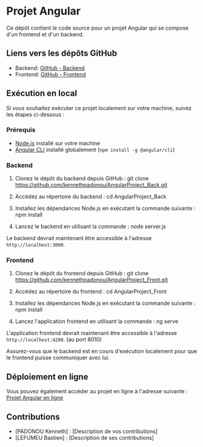 # Projet Angular

Ce dépôt contient le code source pour un projet Angular qui se compose d'un frontend et d'un backend.

## Liens vers les dépôts GitHub

- Backend: [GitHub - Backend](https://github.com/kennethpadonou/AngularProject_Back)
- Frontend: [GitHub - Frontend](https://github.com/kennethpadonou/AngularProject_Front)

## Exécution en local

Si vous souhaitez exécuter ce projet localement sur votre machine, suivez les étapes ci-dessous :

### Prérequis

- [Node.js](https://nodejs.org/) installé sur votre machine
- [Angular CLI](https://angular.io/cli) installé globalement (`npm install -g @angular/cli`)

### Backend

1. Clonez le dépôt du backend depuis GitHub :
git clone https://github.com/kennethpadonou/AngularProject_Back.git

2. Accédez au répertoire du backend :
cd AngularProject_Back

3. Installez les dépendances Node.js en exécutant la commande suivante :
npm install


4. Lancez le backend en utilisant la commande :
node server.js


Le backend devrait maintenant être accessible à l'adresse `http://localhost:3000`.

### Frontend

1. Clonez le dépôt du frontend depuis GitHub :
git clone https://github.com/kennethpadonou/AngularProject_Front.git


2. Accédez au répertoire du frontend :
cd AngularProject_Front


3. Installez les dépendances Node.js en exécutant la commande suivante :
npm install


4. Lancez l'application frontend en utilisant la commande :
ng serve





L'application frontend devrait maintenant être accessible à l'adresse `http://localhost:4200`. (au port 8010)

Assurez-vous que le backend est en cours d'exécution localement pour que le frontend puisse communiquer avec lui.

## Déploiement en ligne

Vous pouvez également accéder au projet en ligne à l'adresse suivante :
[Projet Angular en ligne](https://front-angular-m1-project-acc70a3593d1.herokuapp.com/home)

## Contributions

- [PADONOU Kenneth] : [Description de vos contributions]
- [LEFUMEU Bastien] : [Description de ses contributions]


